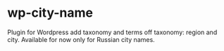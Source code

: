 # wp-city-name
Plugin for Wordpress add taxonomy and terms off taxonomy: region and city. Available for now only for Russian city names.
